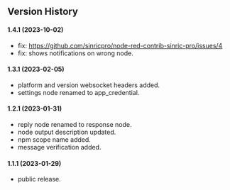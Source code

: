 ## Version History

#### 1.4.1 (2023-10-02)

- fix: https://github.com/sinricpro/node-red-contrib-sinric-pro/issues/4
- fix: shows notifications on wrong node.

#### 1.3.1 (2023-02-05)

- platform and version websocket headers added.
- settings node renamed to app_credential.

#### 1.2.1 (2023-01-31)

- reply node renamed to response node.
- node output description updated.
- npm scope name added.
- message verification added.

#### 1.1.1 (2023-01-29)

- public release.